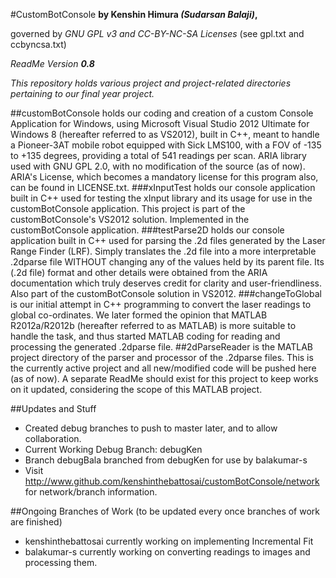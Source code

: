 #CustomBotConsole
**by Kenshin Himura *(Sudarsan Balaji)*,**

governed by *GNU GPL v3 and CC-BY-NC-SA Licenses* (see gpl.txt and ccbyncsa.txt)

_ReadMe Version **0.8**_

*This repository holds various project and project-related directories pertaining to our final year project.*

##customBotConsole
holds our coding and creation of a custom Console Application for Windows, using Microsoft Visual Studio 2012 Ultimate for Windows 8 (hereafter referred to as VS2012), built in C++, meant to handle a Pioneer-3AT mobile robot equipped with Sick LMS100, with a FOV of -135 to +135 degrees, providing a total of 541 readings per scan. ARIA library used with GNU GPL 2.0, with no modification of the source (as of now). ARIA's License, which becomes a mandatory license for this program also, can be found in LICENSE.txt.
###xInputTest
holds our console application built in C++ used for testing the xInput library and its usage for use in the customBotConsole application. This project is part of the customBotConsole's VS2012 solution. Implemented in the customBotConsole application.
###testParse2D
holds our console application built in C++ used for parsing the .2d files generated by the Laser Range Finder (LRF). Simply translates the .2d file into a more interpretable .2dparse file WITHOUT changing any of the values held by its parent file. Its (.2d file) format and other details were obtained from the ARIA documentation which truly deserves credit for clarity and user-friendliness. Also part of the customBotConsole solution in VS2012.
###changeToGlobal
is our initial attempt in C++ programming to convert the laser readings to global co-ordinates. We later formed the opinion that MATLAB R2012a/R2012b (hereafter referred to as MATLAB) is more suitable to handle the task, and thus started MATLAB coding for reading and processing the generated .2dparse file.
##2dParseReader
is the MATLAB project directory of the parser and processor of the .2dparse files. This is the currently active project and all new/modified code will be pushed here (as of now). A separate ReadMe should exist for this project to keep works on it updated, considering the scope of this MATLAB project.

##Updates and Stuff
* Created debug branches to push to master later, and to allow collaboration.
* Current Working Debug Branch: debugKen
* Branch debugBala branched from debugKen for use by balakumar-s
* Visit http://www.github.com/kenshinthebattosai/customBotConsole/network for network/branch information.

##Ongoing Branches of Work
(to be updated every once branches of work are finished)
* kenshinthebattosai currently working on implementing Incremental Fit
* balakumar-s currently working on converting readings to images and processing them.